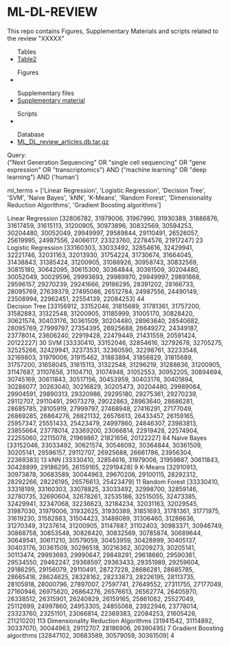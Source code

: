 # ML-DL-REVIEW
This repo contains Figures, Supplementary Materials and scripts related to the review "XXXXX"

<ul>Tables
  <li><a href="https://github.com/claudiologiudice/ML-DL-REVIEW/blob/main/Table2.md">Table2</a></li>
</ul>

<ul>Figures
<li></li>
</ul>

<ul>Supplementary files
  <li><a href="https://github.com/claudiologiudice/ML-DL-REVIEW/blob/main/supplementary_material.pdf">Supplementary material</a></li>
</ul>

<ul>Scripts
<li></li>
</ul>

<ul>Database
  <li><a href="https://github.com/claudiologiudice/ML-DL-REVIEW/blob/main/ML_DL_review_articles.db.tar.gz">ML_DL_review_articles.db.tar.gz</a></li>
</ul>
Query:
<br>
("Next Generation Sequencing" OR "single cell sequencing" OR "gene expression" OR "transcriptomics") AND ("machine learning" OR "deep learning") AND ('human')

ml_terms = ['Linear Regression',
 'Logistic Regression',
 'Decision Tree',
 'SVM',
 'Naive Bayes',
 'kNN',
 'K-Means',
 'Random Forest',
 'Dimensionality Reduction Algorithms',
 'Gradient Boosting algorithms']


Linear Regression [32806782, 31979006, 31967990, 31930389, 31886876, 31617459, 31615113, 31200905, 30973896, 30832569, 30594253, 30204480, 30052049, 29949997, 29589844, 29110491, 26526057, 25619995, 24987556, 24066117, 23323760, 22784576, 21917247] 23 <br>
Logistic Regression [33160303, 33033492, 32854616, 32429941, 32221746, 32031163, 32013930, 31754224, 31730674, 31664045, 31438843, 31385424, 31200905, 31088926, 30958743, 30832569, 30815180, 30642095, 30615300, 30364844, 30361509, 30204480, 30052049, 30029596, 29993693, 29989970, 29949997, 29891868, 29596157, 29270239, 29241666, 29186295, 28391202, 28166733, 28095769, 27639379, 27495086, 26512784, 24987556, 24490149, 23508994, 22962451, 22554139, 22084253] 44 <br>
Decision Tree [33156912, 33152046, 31815689, 31781361, 31757200, 31582883, 31322548, 31200905, 31185999, 31005170, 30828420, 30621574, 30403176, 30361509, 30204480, 28963640, 28540682, 28095769, 27999797, 27354395, 26925688, 26649272, 24349187, 23778014, 23606240, 22919428, 22479449, 21431559, 20591424, 20122227] 30
SVM [33330410, 33152046, 32854616, 32792678, 32705275, 32525266, 32429941, 32373531, 32360590, 32298761, 32233548, 32169803, 31979006, 31915462, 31883894, 31856829, 31815689, 31757200, 31658045, 31615113, 31322548, 31296219, 31288636, 31200905, 31147687, 31107656, 31104710, 31074948, 31052553, 30952205, 30894694, 30745169, 30611843, 30517156, 30453959, 30403176, 30401894, 30286077, 30263040, 30216829, 30205473, 30204480, 29989064, 29904591, 29890313, 29320986, 29295180, 29275361, 29270239, 29112707, 29110491, 29073279, 29022863, 28963640, 28686281, 28685785, 28105919, 27999797, 27468948, 27416291, 27177049, 26869285, 26864276, 26821132, 26576613, 26433457, 26159165, 25957347, 25551433, 25423479, 24997860, 24846307, 23983813, 23855664, 23778014, 23369200, 23066814, 22919428, 22574904, 22255060, 22115078, 21969867, 21821656, 20122227] 84
Naive Bayes [33152046, 33033492, 30621574, 30546092, 30364844, 30361509, 30205141, 29596157, 29112707, 26925688, 26661786, 23956304, 22369383] 13
kNN [33330410, 32854616, 31979006, 31959887, 30611843, 30428899, 29186295, 26159165, 22919428] 9
K-Means [32910913, 30973878, 30683589, 30044963, 29670206, 29100115, 28292312, 28292266, 28226195, 26576613, 25423479] 11
Random Forest [33330410, 33318199, 33160303, 33078825, 33033492, 32998700, 32859146, 32780735, 32690604, 32678261, 32535186, 32515055, 32473385, 32429941, 32347068, 32236623, 32184234, 32031163, 32029545, 31987030, 31979006, 31932625, 31930389, 31851693, 31781361, 31771975, 31619230, 31582883, 31504423, 31488089, 31306460, 31288636, 31270349, 31237614, 31200905, 31147687, 31102403, 30983371, 30946749, 30868758, 30853548, 30828420, 30832569, 30785874, 30689644, 30649541, 30611210, 30579059, 30453959, 30428899, 30405137, 30403176, 30361509, 30296518, 30216362, 30209273, 30205141, 30113474, 29993693, 29990647, 29848291, 29618660, 29590361, 29534550, 29462247, 29368597, 29363433, 29351989, 29259604, 29186295, 29156079, 29110491, 28727228, 28686281, 28685785, 28665416, 28624625, 28328162, 28233873, 28226195, 28113735, 28105918, 28000796, 27897007, 27597741, 27649552, 27311755, 27177049, 27160946, 26975620, 26864276, 26576613, 26562774, 26405970, 26338512, 26315901, 26240829, 26159165, 25861082, 25527049, 25112699, 24997860, 24953305, 24855068, 23922946, 23778014, 23323760, 23251101, 23066814, 22369383, 22084253, 21605426, 21121020] 113
Dimensionality Reduction Algorithms [31941542, 31114892, 30337070, 30044963, 29112707, 28186906, 26390495] 7
Gradient Boosting algorithms [32847102, 30683589, 30579059, 30361509] 4
